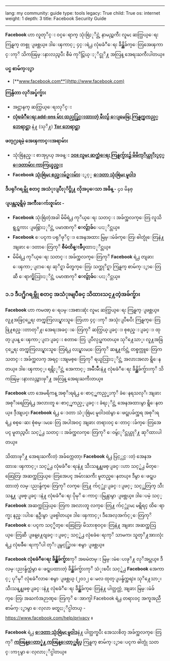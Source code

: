

---

lang: my
community: guide
type: tools
legacy: True
child: True
os: internet
weight: 1
depth: 3
title: Facebook Security Guide

---

**Facebook** ဟာ လူတုိင္း ၀င္ေရာက္ သုံးစြဲႏုိင္တဲ့ နာမည္ႀကီး လူမႈ ဆက္သြယ္ေရး ကြန္ရက္ တစ္ခု ျဖစ္တယ္။ ဒါေၾကာင့္ ၄င္းရဲ႕ လုံၿခံဳေရး ခ်ိန္ညွိခ်က္ေတြအေၾကာင္းကုိ သိကၽြမ္းနားလည္ၿပီး စီမံ ကုိင္တြယ္ႏုိင္ဖုိ႔ အလြန္ အေရးႀကီးပါတယ္။

**ပင္မ စာမ်က္ႏွာ**

* [**www.facebook.com**](http://www.facebook.com)

**ကြန္ပ်ဴတာ လုိအပ္ခ်က္မ်ား**

- အင္တာနက္ ဆက္သြယ္ေရးလုိင္း
- [**လုံၿခံဳေရး add-ons မ်ား ထည့္သြင္းထားတဲ့ မီးလွ်ံ ေျမေခြး ကြန္ရက္ၾကည့္ ဘေရာင္ဆာ**](/my/firefox_main) နဲ႔ (သုိ႔) [**Tor ဘေရာင္ဆာ**](/my/tor_main)

**ဖတ္႐ႈရမဲ့ အေၾကာင္းအရာမ်ား**

- သုံးစြဲနည္း စာအုပ္ငယ္ အခန္း [**၁၀။ လူမႈ ဆက္ဆံေရး ကြန္ရက္မ်ား၌ မိမိကုိယ္ကုိႏွင့္ ေဒတာမ်ား ကာကြယ္နည္း**](/my/chapter-10)
- **Facebook** [**သုံးစြဲမႈ စည္းမ်ဥ္းမ်ား**](https://www.facebook.com/legal/terms)ႏွင့္ [**ေဒတာ သုံးစြဲမႈ မူ၀ါဒ**](https://www.facebook.com/about/privacy/)

**ဒီပရုိဂရမ္ကို စတင္ အသံုးျပဳႏုိင္ဖို႔ လိုအပ္ေသာ အခ်ိန္ -** ၄၀ မိနစ္

**ျပန္လည္ရရွိမဲ့ အက်ိဳးေက်းဇူးမ်ား -**

- **Facebook** သုံးစြဲတဲ့အခါ မိမိရဲ႕ ကုိယ္ေရး သတင္း အခ်က္အလက္ေတြ လူသိရွင္ၾကား ျဖစ္သြားႏုိင္တဲ့ ပမာဏကုိ **ေလွ်ာ့ခ်**ေပးႏုိင္တယ္။
- **Facebook** ေပၚက ပရုိဖုိင္း၊ အေနအထား မြမ္းမံခ်က္ေတြ၊ ဓါတ္ပုံေတြနဲ႔ အျခား ေဒတာေတြကုိ **စီမံထိန္းခ်ဳပ္**ထားႏုိင္တယ္။
- မိမိရဲ႕ ကုိယ္ေရး သတင္း အခ်က္အလက္ေတြကုိ **Facebook** ရဲ႕ တျခား ေၾကာ္ျငာေရး ဆုိင္ရာ မိတ္ဖက္ေတြ၊ သက္ဆုိင္ရာ ကြန္ရက္ စာမ်က္ႏွာေတြဆီ ေရာက္ရွိသြားႏုိင္တဲ့ ပမာဏကုိ **ေလွ်ာ့ခ်**ေပးႏုိင္တယ္။

### ၁.၁ ဒီပ႐ိုဂရမ္ကို စတင္ အသံုးမျပဳခင္ သိထားသင္႔တဲ့အခ်က္မ်ား ###


**Facebook** ဟာ ကမၻာ့ ေရပမ္းအစားဆုံး လူမႈ ဆက္သြယ္ေရး ကြန္ရက္ ျဖစ္တယ္။ လူ႔အခြင့္အေရး တက္ၾကြလႈပ္ရွားသူေတြဟာ ၄င္းကုိ အသုံးျပဳၿပီး ကြန္ရက္ေတြ ဖြဲ႔စည္းတာတုိ႔၊ အေရးအခင္းေတြကုိ ဆက္သြယ္ျခင္း၊ စုစည္းျခင္း၊ ထုတ္ျပန္ ေၾကာ္ျငာျခင္း စတာေတြ ျပဳလုပ္ၾကတယ္။ သုိ႔ေသာ္၊ လူ႔အခြင့္အေရး တက္ၾကြလႈပ္ရွားသူေတြရဲ႕ လႈပ္ရွားမႈေတြကုိ ဆန္႔က်င္တဲ့ တစ္ဖက္လူေတြက သတင္း အခ်က္အလက္ အရင္းအျမစ္ေတြကုိ ရယူသြားႏုိင္တဲ့ အလားအလာ ရွိေနတယ္။ ဒါေၾကာင့္၊ ရရွိႏုိင္တဲ့ အေကာင့္ အမ်ိဳးမ်ိဳးနဲ႔ လုံၿခံဳေရး ခ်ိန္ညွိခ်က္မ်ားကုိ သိကၽြမ္းနားလည္ထားဖုိ႔ အလြန္ အေရးႀကီးတယ္။ 

**Facebook** ဟာ အေမရိကန္ အစုိးရရဲ႕ ေစာင့္ၾကည့္မႈကုိ ခံေနရသလုိ၊ အျခား အစုိးရေတြရဲ႕ အလားတူ ေစာင့္ၾကည့္ျခင္း ခံရႏုိင္တဲ့ အေနအထားမွာ ရွိေနတယ္။ ဒီ့အျပင္၊ **Facebook** ရဲ႕ ေဒတာ သံုးစြဲမႈ မူ၀ါဒထဲမွာ ေဖၚျပခ်က္အရ အစုိးရရဲ႕ စစ္ေဆး စုံစမ္းမႈေတြ အပါအ၀င္ အျခား တရား၀င္ ေတာင္းခ်က္ေတြအေပၚ မူတည္ၿပီး သင့္ရဲ႕ သတင္း အခ်က္အလက္ေတြကုိ ေ၀မွ်ႏုိင္တယ္လုိ႔ ဆုိထားပါတယ္။

သိထားဖုိ႔ အေရးႀကီးတဲ့ အခ်က္ကေတာ့၊ **Facebook** ရဲ႕ ပြင့္လင္းတဲ့ အေနအထားေၾကာင့္၊ သင့္ရဲ႕ လုံၿခံဳေရးနဲ႔ သီးသန္႔ျဖစ္ျခင္းဟာ သင့္ရဲ႕ မိတ္ေဆြေတြ၊ အဆက္အသြယ္ေတြအေပၚ အမ်ားႀကီး မူတည္ေနတယ္။ ဒီမွာ ေဖၚျပထားတဲ့ လမ္းညႊန္ခ်က္ေတြကုိ လက္ေတြ႔ က်င့္သုံးျခင္းျဖင့္ သင့္အတြက္ သီးသန္႔ ျဖစ္ျခင္းနဲ႔ လုံၿခံဳေရး ပိုမုိ ေကာင္းမြန္လာမွာ ျဖစ္တယ္။ ဒါေပမဲ့ သင့္ **Facebook** အဆက္အသြယ္ေတြက အလားတူ လက္ေတြ႔ က်င့္သုံးမႈ မရွိရင္ ထိေရာက္မႈ နည္းပါးေနဦးမွာ ျဖစ္ပါတယ္။ ဒါေၾကာင့္၊ ဒီအေလ့အက်င့္ေတြကုိ **Facebook** ေပၚက သင့္မိတ္ေဆြေတြ၊ မိသားစု၀င္ေတြနဲ႔ အျခား အဆက္အသြယ္ေတြဆီ ျဖန္႔ေ၀ျခင္းျဖင့္ သင့္ရဲ႕ လုံၿခံေရးကုိ သာမက၊ သူတုိ႔အားလုံးရဲ႕ လုံၿခဳံေရးကုိပါ တုိးျမွင့္သြားေစမွာ ျဖစ္တယ္။ 

**Facebook လုံၿခံဳေရး ခ်ိန္ညွိခ်က္မ်ား**ကုိ အၿမဲတမ္း မြမ္းမံေပးဖုိ႔ လုိအပ္တယ္။ ဒီလမ္းညႊန္ခ်က္ထဲမွာ ေဖၚျပထားတဲ့ ခ်ိန္ညွိခ်က္မ်ားကုိ သံုးၿပီး သင့္ရဲ႕ **Facebook** အေကာင့္ ပုိမုိ လုံၿခံဳလာေစမွာ ျဖစ္တယ္ (၂၀၁၂ ေမလ ထုတ္ျပန္ခ်က္အရ)။ သုိ႔ေသာ္၊ သီးသန္႔ျဖစ္ျခင္းနဲ႔ လုံၿခံဳေရး ခ်ိန္ညွိခ်က္ေတြနဲ႔ ပါတ္သက္တဲ့ အျခား မြမ္းမံခ်က္ေတြ၊ အႀကံအဉာဏ္ေတြကုိ ေအာက္ပါ Facebook ရဲ႕ တရား၀င္ အကူအညီ စာမ်က္ႏွာမွာ ေလ့လာ ဖတ္ရႈႏုိင္ပါတယ္ - https://www.facebook.com/help/privacy ။

**Facebook** ရဲ႕ [**ေဒတာ သုံးစြဲမႈ မူ၀ါဒ**](http://www.facebook.com/about/privacy)နဲ႔ ပါတ္သက္ၿပီး အေသးစိတ္ အခ်က္အလက္ေတြကုိ [**ကၽြန္ေတာ္နဲ႔ ကၽြန္ေတာ့္အရိပ္**](https://www.myshadow.org/content/facebook-info-we-receive) ကြန္ရက္ စာမ်က္ႏွာေပၚက ဓါတ္ပုံ သတင္းက႑မွာ ေလ့လာႏုိင္ပါတယ္။

